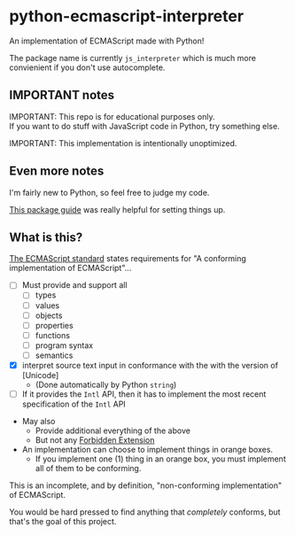 # python-ecmascript-interpreter

An implementation of ECMAScript made with Python!

The package name is currently ```js_interpreter``` which is much more convienient if you don't use autocomplete.

## IMPORTANT notes

IMPORTANT: This repo is for educational purposes only.  
If you want to do stuff with JavaScript code in Python, try something else.

IMPORTANT: This implementation is intentionally unoptimized.

## Even more notes

I'm fairly new to Python, so feel free to judge my code.

[This package guide](https://hackernoon.com/pip-install-abra-cadabra-or-python-packages-for-beginners-33a989834975) was really helpful for setting things up.

## What is this?

[The ECMAScript standard](https://tc39.es/ecma262/#sec-conformance) states requirements for "A conforming implementation of ECMAScript"...

- [ ] Must provide and support all
  - [ ] types
  - [ ] values
  - [ ] objects
  - [ ] properties
  - [ ] functions
  - [ ] program syntax
  - [ ] semantics
- [x] interpret source text input in conformance with the with the version of [Unicode]
  - (Done automatically by Python ```string```)
- [ ] If it provides the ```Intl``` API, then it has to implement the most recent specification of the ```Intl``` API
- May also
  - Provide additional everything of the above
  - But not any [Forbidden Extension](https://tc39.es/ecma262/#sec-forbidden-extensions)
- An implementation can choose to implement things in orange boxes.
  - If you implement one (1) thing in an orange box, you must implement all of them to be conforming.

This is an incomplete, and by definition, "non-conforming implementation" of ECMAScript.

You would be hard pressed to find anything that _completely_ conforms, but that's the goal of this project.
